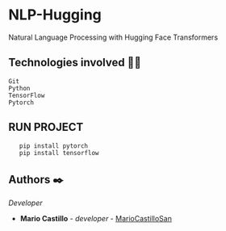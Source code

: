 # NLP-Hugging
Natural Language Processing with Hugging Face Transformers

## Technologies involved 👩‍💻
```
Git
Python
TensorFlow
Pytorch
```
## RUN PROJECT
```py
   pip install pytorch
   pip install tensorflow
```
## Authors ✒️

_Developer_

* **Mario Castillo** - *developer* - [MarioCastilloSan](https://github.com/MarioCastilloSan/)
